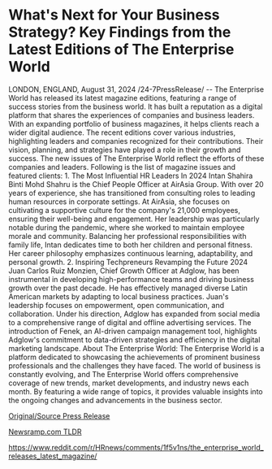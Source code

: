 # What's Next for Your Business Strategy? Key Findings from the Latest Editions of The Enterprise World

LONDON, ENGLAND, August 31, 2024 /24-7PressRelease/ -- The Enterprise World has released its latest magazine editions, featuring a range of success stories from the business world. It has built a reputation as a digital platform that shares the experiences of companies and business leaders. With an expanding portfolio of business magazines, it helps clients reach a wider digital audience.  The recent editions cover various industries, highlighting leaders and companies recognized for their contributions. Their vision, planning, and strategies have played a role in their growth and success. The new issues of The Enterprise World reflect the efforts of these companies and leaders.  Following is the list of magazine issues and featured clients:  1. The Most Influential HR Leaders In 2024 Intan Shahira Binti Mohd Shahru is the Chief People Officer at AirAsia Group. With over 20 years of experience, she has transitioned from consulting roles to leading human resources in corporate settings. At AirAsia, she focuses on cultivating a supportive culture for the company's 21,000 employees, ensuring their well-being and engagement. Her leadership was particularly notable during the pandemic, where she worked to maintain employee morale and community. Balancing her professional responsibilities with family life, Intan dedicates time to both her children and personal fitness. Her career philosophy emphasizes continuous learning, adaptability, and personal growth.  2. Inspiring Techpreneurs Revamping the Future 2024 Juan Carlos Ruiz Monzien, Chief Growth Officer at Adglow, has been instrumental in developing high-performance teams and driving business growth over the past decade. He has effectively managed diverse Latin American markets by adapting to local business practices. Juan's leadership focuses on empowerment, open communication, and collaboration. Under his direction, Adglow has expanded from social media to a comprehensive range of digital and offline advertising services. The introduction of Fenek, an AI-driven campaign management tool, highlights Adglow's commitment to data-driven strategies and efficiency in the digital marketing landscape.  About The Enterprise World: The Enterprise World is a platform dedicated to showcasing the achievements of prominent business professionals and the challenges they have faced. The world of business is constantly evolving, and The Enterprise World offers comprehensive coverage of new trends, market developments, and industry news each month. By featuring a wide range of topics, it provides valuable insights into the ongoing changes and advancements in the business sector. 

[Original/Source Press Release](https://www.24-7pressrelease.com/press-release/513940/whats-next-for-your-business-strategy-key-findings-from-the-latest-editions-of-the-enterprise-world)
                    

[Newsramp.com TLDR](None) 

https://www.reddit.com/r/HRnews/comments/1f5v1ns/the_enterprise_world_releases_latest_magazine/